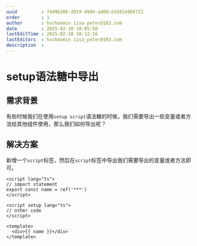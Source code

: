 ```yaml
---
uuid         : 74d9b286-d919-49d4-ad0d-e3282a966721
order        : 1
author       : huchaomin iisa_peter@163.com
date         : 2025-02-10 10:05:50
lastEditTime : 2025-02-10 10:12:16
lastEditors  : huchaomin iisa_peter@163.com
description  :
---
```


# setup语法糖中导出

## 需求背景

有些时候我们在使用`setup script`语法糖的时候，我们需要导出一些变量或者方法给其他组件使用，那么我们如何导出呢？

## 解决方案

新增一个`script`标签，然后在`script`标签中导出我们需要导出的变量或者方法即可。

```vue
<script lang="ts">
// import statement
export const name = ref('***')
</script>

<script setup lang="ts">
// other code
</script>

<template>
  <div>{{ name }}</div>
</template>
```
